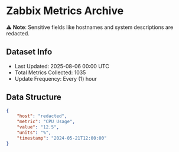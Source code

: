 # Zabbix Metrics Archive

⚠️ **Note**: Sensitive fields like hostnames and system descriptions are redacted.

## Dataset Info
- Last Updated: 2025-08-06 00:00 UTC
- Total Metrics Collected: 1035
- Update Frequency: Every (1) hour

## Data Structure
```json
{
    "host": "redacted",
    "metric": "CPU Usage",
    "value": "12.5",
    "units": "%",
    "timestamp": "2024-05-21T12:00:00"
}
```
